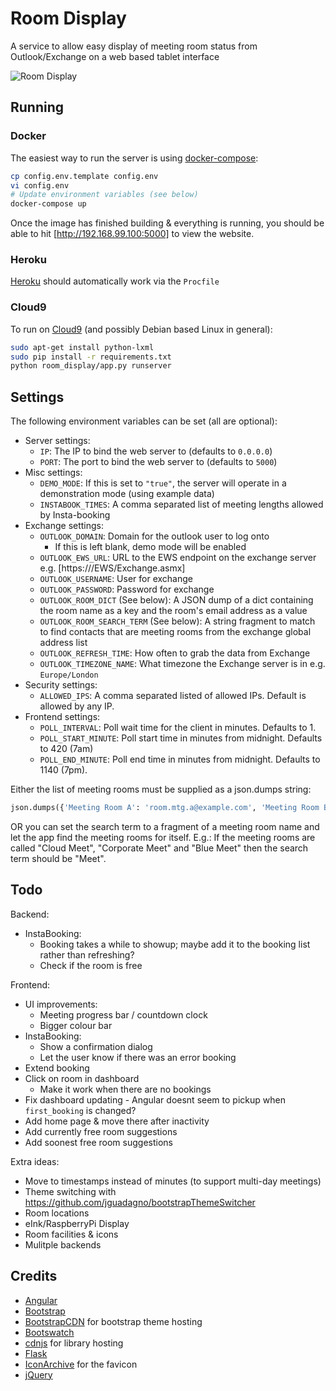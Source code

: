 # Room Display

A service to allow easy display of meeting room status from Outlook/Exchange on a web based tablet interface

![Room Display](https://github.com/csudcy/room_display/blob/master/images/room_display.gif)

## Running

### Docker

The easiest way to run the server is using [docker-compose](https://docs.docker.com/compose/):
```bash
cp config.env.template config.env
vi config.env
# Update environment variables (see below)
docker-compose up
```
Once the image has finished building & everything is running, you should be able to hit [http://192.168.99.100:5000] to view the website.

### Heroku

[Heroku](https://www.heroku.com/) should automatically work via the `Procfile`

### Cloud9

To run on [Cloud9](https://c9.io/) (and possibly Debian based Linux in general):
```bash
sudo apt-get install python-lxml
sudo pip install -r requirements.txt
python room_display/app.py runserver
```


## Settings

The following environment variables can be set (all are optional):
* Server settings:
  * `IP`: The IP to bind the web server to (defaults to `0.0.0.0`)
  * `PORT`: The port to bind the web server to (defaults to `5000`)
* Misc settings:
  * `DEMO_MODE`: If this is set to `"true"`, the server will operate in a demonstration mode (using example data)
  * `INSTABOOK_TIMES`: A comma separated list of meeting lengths allowed by Insta-booking
* Exchange settings:
  * `OUTLOOK_DOMAIN`: Domain for the outlook user to log onto
    * If this is left blank, demo mode will be enabled
  * `OUTLOOK_EWS_URL`: URL to the EWS endpoint on the exchange server e.g. [https://<your exchange server>/EWS/Exchange.asmx]
  * `OUTLOOK_USERNAME`: User for exchange
  * `OUTLOOK_PASSWORD`: Password for exchange
  * `OUTLOOK_ROOM_DICT` (See below): A JSON dump of a dict containing the room name as a key and the room's email address as a value
  * `OUTLOOK_ROOM_SEARCH_TERM` (See below): A string fragment to match to find contacts that are meeting rooms from the exchange global address list
  * `OUTLOOK_REFRESH_TIME`: How often to grab the data from Exchange
  * `OUTLOOK_TIMEZONE_NAME`: What timezone the Exchange server is in e.g. `Europe/London`
* Security settings:
  * `ALLOWED_IPS`: A comma separated listed of allowed IPs. Default is allowed by any IP.
* Frontend settings:
  * `POLL_INTERVAL`: Poll wait time for the client in minutes. Defaults to 1.
  * `POLL_START_MINUTE`: Poll start time in minutes from midnight. Defaults to 420 (7am)
  * `POLL_END_MINUTE`: Poll end time in minutes from midnight. Defaults to 1140 (7pm).

Either the list of meeting rooms must be supplied as a json.dumps string:
```python
json.dumps({'Meeting Room A': 'room.mtg.a@example.com', 'Meeting Room B': 'room.mtg.b@example.com'})
```
OR you can set the search term to a fragment of a meeting room name and let the app find the meeting rooms for itself. E.g.:
If the meeting rooms are called "Cloud Meet", "Corporate Meet" and "Blue Meet" then the search term should be "Meet".


## Todo

Backend:
* InstaBooking:
  * Booking takes a while to showup; maybe add it to the booking list rather than refreshing?
  * Check if the room is free

Frontend:
* UI improvements:
  * Meeting progress bar / countdown clock
  * Bigger colour bar
* InstaBooking:
  * Show a confirmation dialog
  * Let the user know if there was an error booking
* Extend booking
* Click on room in dashboard
  * Make it work when there are no bookings
* Fix dashboard updating - Angular doesnt seem to pickup when `first_booking` is changed?
* Add home page & move there after inactivity
* Add currently free room suggestions
* Add soonest free room suggestions

Extra ideas:
* Move to timestamps instead of minutes (to support multi-day meetings)
* Theme switching with https://github.com/jguadagno/bootstrapThemeSwitcher
* Room locations
* eInk/RaspberryPi Display
* Room facilities & icons
* Mulitple backends


## Credits

* [Angular](https://angularjs.org/)
* [Bootstrap](http://getbootstrap.com/)
* [BootstrapCDN](https://www.bootstrapcdn.com/) for bootstrap theme hosting
* [Bootswatch](https://bootswatch.com/)
* [cdnjs](https://cdnjs.com/) for library hosting
* [Flask](http://flask.pocoo.org/)
* [IconArchive](http://www.iconarchive.com/show/pretty-office-7-icons-by-custom-icon-design/Calendar-icon.html) for the favicon
* [jQuery](https://jquery.com/)
